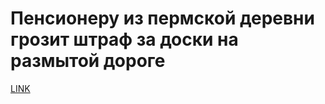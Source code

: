 # Пенсионеру из пермской деревни грозит штраф за доски на размытой дороге



[LINK](https://varlamov.ru/3413474.html)